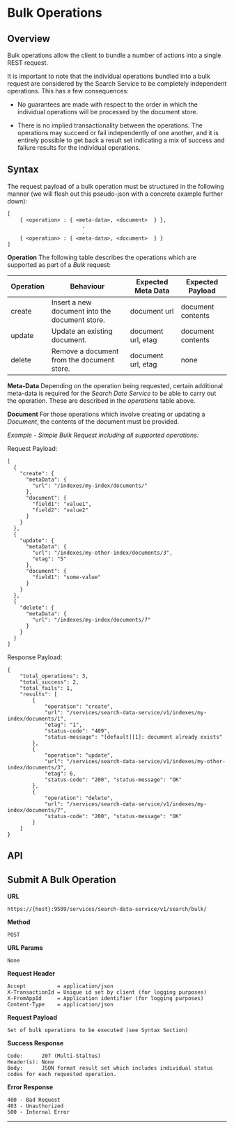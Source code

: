 # Bulk Operations

## Overview

Bulk operations allow the client to bundle a number of actions into a single REST request.

It is important to note that the individual operations bundled into a bulk request are considered by the Search Service to be completely independent operations.  This has a few consequences:

* No guarantees are made with respect to the order in which the individual operations will be processed by the document store.

* There is no implied transactionality between the operations.  The operations may succeed or fail independently of one another, and it is entirely possible to get back a result set indicating a mix of success and failure results for the individual operations.

## Syntax

The request payload of a bulk operation must be structured in the following manner (we will flesh out this pseudo-json with a concrete example further down):

    [
        { <operation> : { <meta-data>, <document>  } },
                            .
                            .
        { <operation> : { <meta-data>, <document>  } }
    ]
    
**Operation**
The following table describes the operations which are supported as part of a _Bulk_ request:

| Operation | Behaviour                                      | Expected Meta Data     | Expected Payload  |
| --------- | ---------------------------------------------- | ---------------------- | ----------------- |
| create    | Insert a new document into the document store. | document url           | document contents |   
| update    | Update an existing document.                   | document url, etag     | document contents |
| delete    | Remove a document from the document store.     | document url, etag     | none              |  
           
**Meta-Data**
Depending on the operation being requested, certain additional meta-data is required for the _Search Date Service_ to be able to carry out the operation.  These are described in the _operations_ table above.

**Document**
For those operations which involve creating or updating a _Document_, the contents of the document must be provided.

_Example - Simple Bulk Request including all supported operations:_

Request Payload:

	[
	  {
	    "create": {
	      "metaData": {
	        "url": "/indexes/my-index/documents/"
	      },
	      "document": {
	        "field1": "value1",
	        "field2": "value2"
	      }
	    }
	  },
	  {
	    "update": {
	      "metaData": {
	        "url": "/indexes/my-other-index/documents/3",
	        "etag": "5"
	      },
	      "document": {
	        "field1": "some-value"
	      }
	    }
	  },
	  {
	    "delete": {
	      "metaData": {
	        "url": "/indexes/my-index/documents/7"
	      }
	    }
	  }
	]

Response Payload:

	{ 
	    "total_operations": 3, 
	    "total_success": 2, 
	    "total_fails": 1, 
	    "results": [
	        {
	            "operation": "create", 
	            "url": "/services/search-data-service/v1/indexes/my-index/documents/1", 
	            "etag": "1", 
	            "status-code": "409", 
	            "status-message": "[default][1]: document already exists"
	        }, 
	        {
	            "operation": "update", 
	            "url": "/services/search-data-service/v1/indexes/my-other-index/documents/3", 
	            "etag": 6, 
	            "status-code": "200", "status-message": "OK"
	        }, 
	        {
	            "operation": "delete", 
	            "url": "/services/search-data-service/v1/indexes/my-index/documents/7", 
	            "status-code": "200", "status-message": "OK"
	        }
	    ]
	}
	
## API

**Submit A Bulk Operation**
---
**URL**

    https://{host}:9509/services/search-data-service/v1/search/bulk/

**Method** 

    POST

**URL Params**

    None

**Request Header**

    Accept          = application/json
    X-TransactionId = Unique id set by client (for logging purposes)
    X-FromAppId     = Application identifier (for logging purposes)
    Content-Type    = application/json
    
**Request Payload**

    Set of bulk operations to be executed (see Syntax Section) 

**Success Response**

    Code:      207 (Multi-Staltus)
    Header(s): None
    Body:      JSON format result set which includes individual status codes for each requested operation.  
    
**Error Response**

    400 - Bad Request
    403 - Unauthorized
    500 - Internal Error

---
